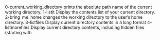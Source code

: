 0-current_working_directory prints the absolute path name of the current working directory.
1-listit Display the contents list of your current directory.
2-bring_me_home changes the working directory to the user’s home directory.
3-listfiles Display current directory contents in a long format
4-listmorefiles Display current directory contents, including hidden files (starting with


